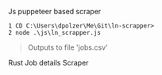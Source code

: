 
Js puppeteer based scraper 

```
1 CD C:\Users\dpolzer\Me\Git\ln-scrapper>
2 node .\js\ln_scrapper.js
```

> Outputs to file 'jobs.csv'


Rust Job details Scraper
